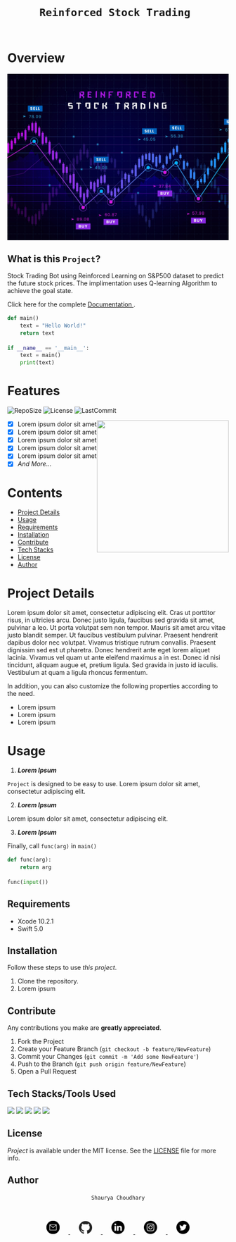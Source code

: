 <code>
  <h1 align="center">Reinforced Stock Trading </h1>
</code>

# Overview

<img src="https://github.com/shaurya-src/Reinforced-Stock-Trading/blob/master/Documents/stock.png" align="center">

## What is this `Project`?

Stock Trading Bot using Reinforced Learning on S&P500 dataset to predict the future stock prices. The implimentation uses Q-learning Algorithm to achieve the goal state.

Click here for the complete <a href="https://github.com/shaurya-src/Reinforced-Stock-Trading/blob/master/Documents/AI_18BCE2113_sign.pdf"> Documentation </a>.

```python
def main()
    text = "Hello World!"
    return text

if __name__ == '__main__':
    text = main()
    print(text)
```

# Features

![RepoSize](https://img.shields.io/github/repo-size/shaurya-src/Web-Automation?logo=GitHub&style=flat-square)
![License](https://img.shields.io/github/license/shaurya-src/Web-Automation?logo=GitLab&style=flat-square)
![LastCommit](https://img.shields.io/github/last-commit/shaurya-src/Web-Automation?logo=Git&style=flat-square)

<img src="https://media.giphy.com/media/xT0Gqn9yuw8hnPGn5K/giphy.gif" align="right" width="300" height="300">

- [x] Lorem ipsum dolor sit amet
- [x] Lorem ipsum dolor sit amet
- [x] Lorem ipsum dolor sit amet
- [x] Lorem ipsum dolor sit amet
- [x] Lorem ipsum dolor sit amet
- [x] *And More...*

# Contents

- [Project Details](#project-info)
- [Usage](#usage)
- [Requirements](#requirements)
- [Installation](#installation)
- [Contribute](#contri)
- [Tech Stacks](#tech)
- [License](#license)
- [Author](#author)

# <a name="project-info"> Project Details

Lorem ipsum dolor sit amet, consectetur adipiscing elit. Cras ut porttitor risus, in ultricies arcu. Donec justo ligula, faucibus sed gravida sit
amet, pulvinar a leo. Ut porta volutpat sem non tempor. Mauris sit amet arcu vitae justo blandit semper. Ut faucibus vestibulum pulvinar.
Praesent hendrerit dapibus dolor nec volutpat. Vivamus tristique rutrum convallis. Praesent dignissim sed est ut pharetra. Donec
hendrerit ante eget lorem aliquet lacinia. Vivamus vel quam ut ante eleifend maximus a in est. Donec id nisi tincidunt, aliquam augue et,
pretium ligula. Sed gravida in justo id iaculis. Vestibulum at quam a ligula rhoncus fermentum.

In addition, you can also customize the following properties according to the need.

- Lorem ipsum
- Lorem ipsum
- Lorem ipsum

# <a name="usage"> Usage

1. ***Lorem Ipsum***

`Project` is designed to be easy to use. Lorem ipsum dolor sit amet, consectetur adipiscing elit.

2. ***Lorem Ipsum***

Lorem ipsum dolor sit amet, consectetur adipiscing elit.

3. ***Lorem Ipsum***

Finally, call `func(arg)` in `main()`

```python
def func(arg):
    return arg

func(input())
```

## <a name="requirements"> Requirements

- Xcode 10.2.1
- Swift 5.0

## <a name="installation"> Installation

Follow these steps to use *this project*.

1. Clone the repository.
2. Lorem ipsum

## <a name="contri"> Contribute

Any contributions you make are **greatly appreciated**.

1. Fork the Project
2. Create your Feature Branch (`git checkout -b feature/NewFeature`)
3. Commit your Changes (`git commit -m 'Add some NewFeature'`)
4. Push to the Branch (`git push origin feature/NewFeature`)
5. Open a Pull Request

## <a name="tech"> Tech Stacks/Tools Used

<p align="left">
  <img src="https://img.shields.io/badge/Python-3.x-success?style=flat-square&logo=Python&logoColor=white">
  <img src="https://img.shields.io/badge/Editor-VS_Code-success?style=flat-square&logo=Visual-Studio-Code&logoColor=white&color=blue">
  <img src="https://img.shields.io/badge/Windows-10-success?style=flat-square&logo=Windows&logoColor=white">

  <img src="https://img.shields.io/badge/Library-TensorFlow-success?style=flat-square&logo=TensorFlow&logoColor=white">
  <img src="https://img.shields.io/badge/Library-Matplotlib-success?style=flat-square&logo=GraphQL&logoColor=white&color=purple">
</p>

## <a name="license"> License

*Project* is available under the MIT license. See the [LICENSE](https://github.com/shaurya-src/repo-template/blob/main/LICENSE) file for more info.

## <a name="author"> Author
<!---
```python
# Shaurya Choudhary
```
-->

<p align="center">
  <code> Shaurya Choudhary </code>
</p>
<!---
- [Gmail](mailto:shaurya.src@gmail.com)
- [GitHub](https://github.com/shoheiyokoyama)
- [LinkedIn](https://www.linkedin.com/in/shaurya-src/)
- [Instagram](https://www.instagram.com/shaurya_src/)
- [Twitter](https://twitter.com/shaurya_src)
-->

<br>

<p align="center">
  <a href="mailto:shaurya.src@gmail.com">
    <img src="https://github.com/shaurya-src/repo-template/blob/main/Assets/Logos/email.svg" width="30" height="30" hspace="20">
  </a>

  <a href="https://github.com/shaurya-src">
    <img src="https://github.com/shaurya-src/repo-template/blob/main/Assets/Logos/github.svg" width="30" height="30" hspace="20">
  </a>

  <a href="https://www.linkedin.com/in/shaurya-src/">
    <img src="https://github.com/shaurya-src/repo-template/blob/main/Assets/Logos/linkedin.svg" width="30" height="30" hspace="20">
  </a>

  <a href="https://www.instagram.com/shaurya_src/">
    <img src="https://github.com/shaurya-src/repo-template/blob/main/Assets/Logos/instagram.svg" width="30" height="30" hspace="20">
  </a>

  <a href="https://twitter.com/shaurya_src">
    <img src="https://github.com/shaurya-src/repo-template/blob/main/Assets/Logos/twitter.svg" width="30" height="30" hspace="20">
  </a>
</p>

<!--- BADGES -->

<!--- Dynamic Badges 

- Repo Size: https://img.shields.io/github/repo-size/shaurya-src/Web-Automation?logo=GitHub&style=flat-square

- Last Commit: https://img.shields.io/github/last-commit/shaurya-src/Web-Automation?logo=Git&style=flat-square

- License: https://img.shields.io/github/license/shaurya-src/Web-Automation?logo=GitLab&style=flat-square

-->

<!--- Tech Stacks

- Python3.x: https://img.shields.io/badge/Python-3.x-success?style=flat-square&logo=Python&logoColor=white 

- Jupyter Notebook: https://img.shields.io/badge/Notebook-Jupyter-success?style=flat-square&logo=Jupyter&logoColor=white 

- HTML: https://img.shields.io/badge/Language-HTML-success?style=flat-square&logo=HTML5&logoColor=white&color=purple

- CSS: https://img.shields.io/badge/Language-CSS-success?style=flat-square&logo=CSS3&logoColor=white&color=purple

- JavaScript: https://img.shields.io/badge/Language-JavaScript-success?style=flat-square&logo=JavaScript&logoColor=white&color=purple

-->

<!--- Python Libraries

- Pandas: https://img.shields.io/badge/Library-Pandas-success?style=flat-square&logo=Pandas&logoColor=white

- NumPy: https://img.shields.io/badge/Library-NumPy-success?style=flat-square&logo=NumPy&logoColor=white

- TensorFlow: https://img.shields.io/badge/Library-TensorFlow-success?style=flat-square&logo=TensorFlow&logoColor=white

- Keras: https://img.shields.io/badge/Library-Keras-success?style=flat-square&logo=Keras&logoColor=white

- Django: https://img.shields.io/badge/Library-Django-success?style=flat-square&logo=DJango&logoColor=white&color=orange

- Selenium: https://img.shields.io/badge/Library-Selemium-success?style=flat-square&logo=Sellfy&logoColor=white

- Matplotlib: https://img.shields.io/badge/Library-Matplotlib-success?style=flat-square&logo=GraphQL&logoColor=white&color=purple

-->

<!--- System

- Windows 10: https://img.shields.io/badge/Windows-10-success?style=flat-square&logo=Windows&logoColor=white

- Ubuntu: https://img.shields.io/badge/Linux-Ubuntu-success?style=flat-square&logo=Ubuntu&logoColor=white

- Kali: https://img.shields.io/badge/Linux-Kali-success?style=flat-square&logo=Arch-Linux&logoColor=white

- PyCharm: https://img.shields.io/badge/Editor-PyCharm-success?style=flat-square&logo=PyCharm&logoColor=white&color=blue

- VSC: https://img.shields.io/badge/Editor-VS_Code-success?style=flat-square&logo=Visual-Studio-Code&logoColor=white&color=blue

-->

<!-- # Stock Trading Bot using Reinforced Learning

Using Reinfocement Learning on S&P500 dataset to predict the future stock prices. The implimentation uses Q-learning Algorithm to achieve the goal state. 

## Implementation Directions:

  ### To train:
  
  ```
    python train.py stock_dataset 10 100
  ```
  ### To evaluate:
  
  ```
    python evaluate.py test_dataset model_ep100
  ```
## Modules Used:

  1. tensorflow
  2. keras
  3. numpy
  4. collections
  5. math
  6. sys -->
